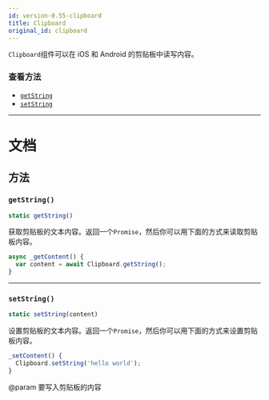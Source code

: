 ```yaml
---
id: version-0.55-clipboard
title: Clipboard
original_id: clipboard
---
```


`Clipboard`组件可以在 iOS 和 Android 的剪贴板中读写内容。

### 查看方法

* [`getString`](clipboard.md#getstring)
* [`setString`](clipboard.md#setstring)

---

# 文档

## 方法

### `getString()`

```javascript
static getString()
```

获取剪贴板的文本内容。返回一个`Promise`，然后你可以用下面的方式来读取剪贴板内容。

```javascript
async _getContent() {
  var content = await Clipboard.getString();
}
```

---

### `setString()`

```javascript
static setString(content)
```

设置剪贴板的文本内容。返回一个`Promise`，然后你可以用下面的方式来设置剪贴板内容。

```javascript
_setContent() {
  Clipboard.setString('hello world');
}
```

@param 要写入剪贴板的内容
